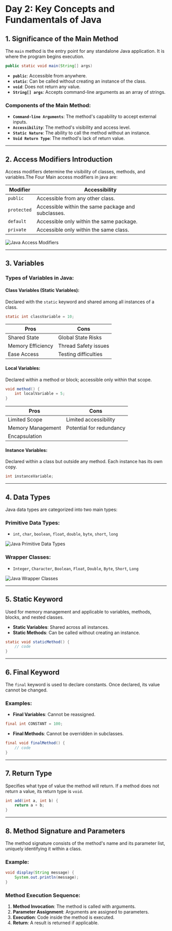 # Day 2: Key Concepts and Fundamentals of Java

## 1. Significance of the Main Method

The `main` method is the entry point for any standalone Java application. It is where the program begins execution.

```java
public static void main(String[] args)
```


- **`public`**: Accessible from anywhere.
- **`static`**: Can be called without creating an instance of the class.
- **`void`**: Does not return any value.
- **`String[] args`**: Accepts command-line arguments as an array of strings.


### Components of the Main Method:
- **`Command-line Arguments`**: The method's capability to accept external inputs.
- **`Accessibility`**: The method's visibility and access level.
- **`Static Nature`**: The ability to call the method without an instance.
- **`Void Return Type`**: The method's lack of return value.


---

## 2. Access Modifiers Introduction

Access modifiers determine the visibility of classes, methods, and variables.The Four Main access modifiers in java are:

| Modifier   | Accessibility                        |
|------------|--------------------------------------|
| `public`   | Accessible from any other class.     |
| `protected`| Accessible within the same package and subclasses. |
| `default`  | Accessible only within the same package. |
| `private`  | Accessible only within the same class. |

![Java Access Modifiers](https://encrypted-tbn3.gstatic.com/images?q=tbn:ANd9GcQT8NcmhqoEcOrvmKloCTR4EQ14y25G1lO1iHAF8PhNqibM_Yyb)


---

## 3. Variables

### Types of Variables in Java:

#### Class Variables (Static Variables):
Declared with the `static` keyword and shared among all instances of a class.

```java
static int classVariable = 10;
```

| Pros             | Cons                   |
|------------------|------------------------|
| Shared State     |Global State Risks      |
| Memory Efficiency| Thread Safety issues   |
| Ease Access      | Testing difficulties   |


#### Local Variables:
Declared within a method or block; accessible only within that scope.

```java
void method() {
    int localVariable = 5;
}
```

| Pros               | Cons                      |
|--------------------|---------------------------|
| Limited Scope      |Limited accessibility      |
| Memory Management  | Potential for redundancy  |
| Encapsulation      |                           |


#### Instance Variables:
Declared within a class but outside any method. Each instance has its own copy.

```java
int instanceVariable;
```



---

## 4. Data Types

Java data types are categorized into two main types:

### Primitive Data Types:
- `int`, `char`, `boolean`, `float`, `double`, `byte`, `short`, `long`

![Java Primitive Data Types](https://encrypted-tbn0.gstatic.com/images?q=tbn:ANd9GcThNvgz4L6BbinC-K_eimcfzetWN4R6g6tVzQ&s)

### Wrapper Classes:
- `Integer`, `Character`, `Boolean`, `Float`, `Double`, `Byte`, `Short`, `Long`

![Java Wrapper Classes](https://avaldes.com/wp-content/uploads/2015/03/java_wrapper_hierarchy.png)

---

## 5. Static Keyword

Used for memory management and applicable to variables, methods, blocks, and nested classes.

- **Static Variables**: Shared across all instances.
- **Static Methods**: Can be called without creating an instance.

```java
static void staticMethod() {
    // code
}
```


---

## 6. Final Keyword

The `final` keyword is used to declare constants. Once declared, its value cannot be changed.

### Examples:
- **Final Variables**: Cannot be reassigned.

```java
final int CONSTANT = 100;
```

- **Final Methods**: Cannot be overridden in subclasses.

```java
final void finalMethod() {
    // code
}
```


---

## 7. Return Type

Specifies what type of value the method will return. If a method does not return a value, its return type is `void`.

```java
int add(int a, int b) {
    return a + b;
}
```

---

## 8. Method Signature and Parameters

The method signature consists of the method's name and its parameter list, uniquely identifying it within a class.

### Example:

```java
void display(String message) {
    System.out.println(message);
}
```

### Method Execution Sequence:
1. **Method Invocation**: The method is called with arguments.
2. **Parameter Assignment**: Arguments are assigned to parameters.
3. **Execution**: Code inside the method is executed.
4. **Return**: A result is returned if applicable.

